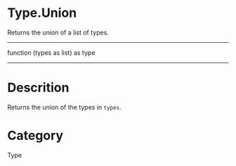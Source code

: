 ﻿# Type.Union
Returns the union of a list of types.
***
function (types as list) as type
***
# Descrition 
Returns the union of the types in <code>types</code>.
# Category 
Type
